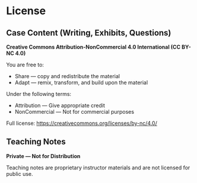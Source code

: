 # License

## Case Content (Writing, Exhibits, Questions)

**Creative Commons Attribution-NonCommercial 4.0 International (CC BY-NC 4.0)**

You are free to:
- Share — copy and redistribute the material
- Adapt — remix, transform, and build upon the material

Under the following terms:
- Attribution — Give appropriate credit
- NonCommercial — Not for commercial purposes

Full license: https://creativecommons.org/licenses/by-nc/4.0/

## Teaching Notes

**Private — Not for Distribution**

Teaching notes are proprietary instructor materials and are not licensed for public use.

